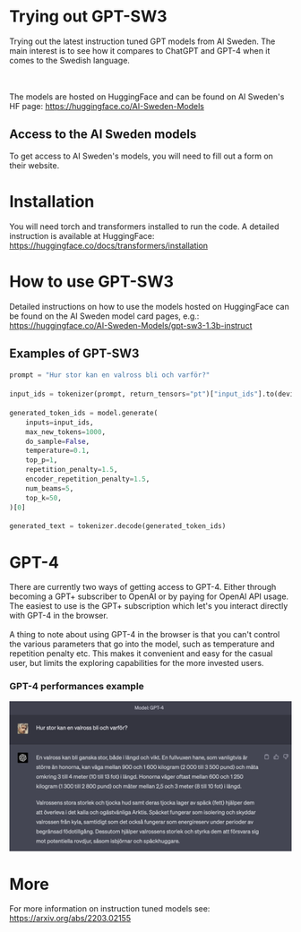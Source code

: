 # Trying out GPT-SW3
Trying out the latest instruction tuned GPT models from AI Sweden. The main interest is to see how it compares to ChatGPT and GPT-4 when it comes to the Swedish language. 

<br><br>
The models are hosted on HuggingFace and can be found on AI Sweden's HF page: https://huggingface.co/AI-Sweden-Models

## Access to the AI Sweden models
To get access to AI Sweden's models, you will need to fill out a form on their website.


# Installation
You will need torch and transformers installed to run the code. A detailed instruction is available at HuggingFace: https://huggingface.co/docs/transformers/installation


# How to use GPT-SW3
Detailed instructions on how to use the models hosted on HuggingFace can be found on the AI Sweden model card pages, e.g.: https://huggingface.co/AI-Sweden-Models/gpt-sw3-1.3b-instruct 

## Examples of GPT-SW3
```python
prompt = "Hur stor kan en valross bli och varför?"

input_ids = tokenizer(prompt, return_tensors="pt")["input_ids"].to(device)

generated_token_ids = model.generate(
    inputs=input_ids,
    max_new_tokens=1000,
    do_sample=False,
    temperature=0.1,
    top_p=1,
    repetition_penalty=1.5,
    encoder_repetition_penalty=1.5,
    num_beams=5,
    top_k=50,
)[0]

generated_text = tokenizer.decode(generated_token_ids)  
```



# GPT-4
There are currently two ways of getting access to GPT-4. Either through becoming a GPT+ subscriber to OpenAI or by paying for OpenAI API usage. The easiest to use is the GPT+ subscription which let's you interact directly with GPT-4 in the browser.
<br><br>
A thing to note about using GPT-4 in the browser is that you can't control the various parameters that go into the model, such as temperature and repetition penalty etc. This makes it convenient and easy for the casual user, but limits the exploring capabilities for the more invested users.

### GPT-4 performances example
![Alt text](images/gpt4_fraga_valross.png?raw=true "Title")


# More
For more information on instruction tuned models see: https://arxiv.org/abs/2203.02155

